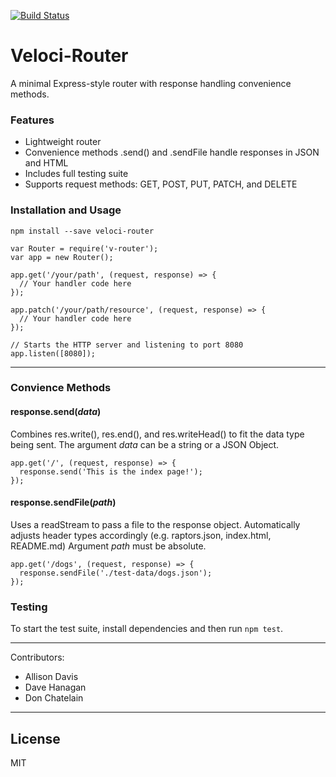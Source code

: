 [![Build Status](https://travis-ci.org/DonChatelain/routing-framework.svg?branch=master)](https://travis-ci.org/DonChatelain/routing-framework)

# Veloci-Router
A minimal Express-style router with response handling convenience methods.

### Features
* Lightweight router
* Convenience methods .send() and .sendFile handle responses in JSON and HTML
* Includes full testing suite
* Supports request methods: GET, POST, PUT, PATCH, and DELETE

### Installation and Usage
`npm install --save veloci-router`

```
var Router = require('v-router');
var app = new Router();

app.get('/your/path', (request, response) => {
  // Your handler code here
});

app.patch('/your/path/resource', (request, response) => {
  // Your handler code here
});

// Starts the HTTP server and listening to port 8080
app.listen([8080]); 

```
---
### Convience Methods
#### response.send(*data*)
Combines res.write(), res.end(), and res.writeHead() to fit the data type being sent. 
The argument *data* can be a string or a JSON Object.
```
app.get('/', (request, response) => {
  response.send('This is the index page!');
});
```
#### response.sendFile(*path*)
Uses a readStream to pass a file to the response object. Automatically adjusts header types accordingly
(e.g. raptors.json, index.html, README.md) Argument *path* must be absolute.
```
app.get('/dogs', (request, response) => {
  response.sendFile('./test-data/dogs.json');
});
```


### Testing
To start the test suite, install dependencies and then run `npm test`.

---
Contributors:
- Allison Davis
- Dave Hanagan
- Don Chatelain

---
## License
MIT